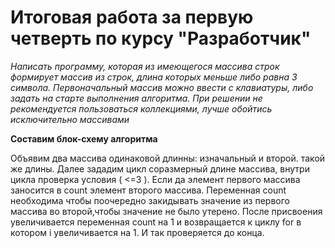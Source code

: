 # Итоговая работа за первую четверть по курсу "Разработчик" #
*Написать программу, которая из имеющегося массива строк формирует массив из строк, длина которых меньше либо равна 3 символа. Первоначальный массив можно ввести с клавиатуры, либо задать на старте выполнения алгоритма. При решении не рекомендуется пользоваться коллекциями, лучше обойтись исключительно массивами*

**Составим блок-схему алгоритма**

Объявим два массива одинаковой длинны: изначальный и второй. такой же длины. Далее зададим цикл соразмерный длине массива, внутри цикла проверка условия ( <=3 ). Если да элемент первого массива заносится в count элемент второго массива. Переменная count необходима чтобы поочередно закидывать значение из первого массива во второй,чтобы значение не было утерено. После присвоения увеличивается переменная count на 1 и возвращается к циклу for в котором i увеличивается на 1. И так проверяется до конца.
